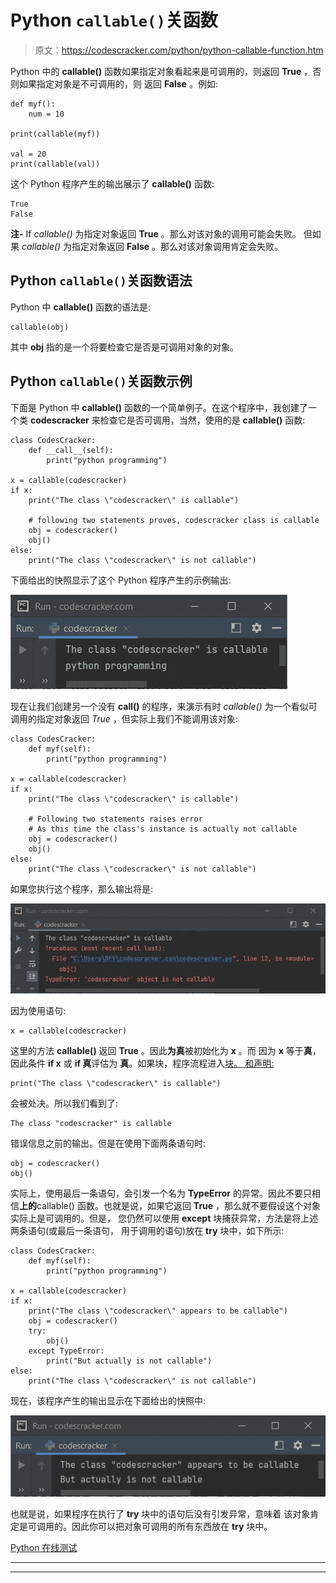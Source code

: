 # Python `callable()`关函数

> 原文：<https://codescracker.com/python/python-callable-function.htm>

Python 中的 **callable()** 函数如果指定对象看起来是可调用的，则返回 **True** ，否则如果指定对象是不可调用的，则 返回 **False** 。例如:

```
def myf():
    num = 10

print(callable(myf))

val = 20
print(callable(val))
```

这个 Python 程序产生的输出展示了 **callable()** 函数:

```
True
False
```

**注-** If *callable()* 为指定对象返回 **True** 。那么对该对象的调用可能会失败。 但如果 *callable()* 为指定对象返回 **False** 。那么对该对象调用肯定会失败。

## Python `callable()`关函数语法

Python 中 **callable()** 函数的语法是:

```
callable(obj)
```

其中 **obj** 指的是一个将要检查它是否是可调用对象的对象。

## Python `callable()`关函数示例

下面是 Python 中 **callable()** 函数的一个简单例子。在这个程序中，我创建了一个类 **codescracker** 来检查它是否可调用，当然，使用的是 **callable()** 函数:

```
class CodesCracker:
    def __call__(self):
        print("python programming")

x = callable(codescracker)
if x:
    print("The class \"codescracker\" is callable")

    # following two statements proves, codescracker class is callable
    obj = codescracker()
    obj()
else:
    print("The class \"codescracker\" is not callable")
```

下面给出的快照显示了这个 Python 程序产生的示例输出:

![python callable function](img/fbce4dcb5e692e40d014d672b5476824.png)

现在让我们创建另一个没有 **__call__()** 的程序，来演示有时 *callable()* 为一个看似可调用的指定对象返回 *True* ，但实际上我们不能调用该对象:

```
class CodesCracker:
    def myf(self):
        print("python programming")

x = callable(codescracker)
if x:
    print("The class \"codescracker\" is callable")

    # Following two statements raises error
    # As this time the class's instance is actually not callable
    obj = codescracker()
    obj()
else:
    print("The class \"codescracker\" is not callable")
```

如果您执行这个程序，那么输出将是:

![python callable function example](img/703c76f31293f10ec26106fa5aee8bec.png)

因为使用语句:

```
x = callable(codescracker)
```

这里的方法 **callable()** 返回 **True** 。因此**为真**被初始化为 **x** 。而 因为 **x** 等于**真**，因此条件 **if x** 或 **if 真**评估为 **真**。如果块，程序流程进入[块。 和声明:](/python/python-if-else-elif-statements.htm)

```
print("The class \"codescracker\" is callable")
```

会被处决。所以我们看到了:

```
The class "codescracker" is callable
```

错误信息之前的输出。但是在使用下面两条语句时:

```
obj = codescracker()
obj()
```

实际上，使用最后一条语句，会引发一个名为 **TypeError** 的异常。因此不要只相信**上的**callable() 函数。也就是说，如果它返回 **True** ，那么就不要假设这个对象实际上是可调用的。但是， 您仍然可以使用 **except** 块捕获异常，方法是将上述两条语句(或最后一条语句， 用于调用的语句)放在 **try** 块中，如下所示:

```
class CodesCracker:
    def myf(self):
        print("python programming")

x = callable(codescracker)
if x:
    print("The class \"codescracker\" appears to be callable")
    obj = codescracker()
    try:
        obj()
    except TypeError:
        print("But actually is not callable")
else:
    print("The class \"codescracker\" is not callable")
```

现在，该程序产生的输出显示在下面给出的快照中:

![python callable function example](img/bdf4613a45a5b9e0e7f094a3e0c4e22a.png)

也就是说，如果程序在执行了 **try** 块中的语句后没有引发异常，意味着 该对象肯定是可调用的。因此你可以把对象可调用的所有东西放在 **try** 块中。

[Python 在线测试](/exam/showtest.php?subid=10)

* * *

* * *